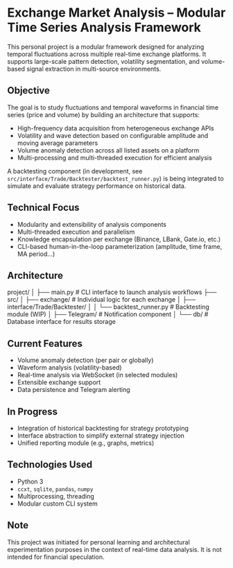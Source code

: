 # Exchange Market Analysis – Modular Time Series Analysis Framework

This personal project is a modular framework designed for analyzing temporal fluctuations across multiple real-time exchange platforms. It supports large-scale pattern detection, volatility segmentation, and volume-based signal extraction in multi-source environments.

## Objective

The goal is to study fluctuations and temporal waveforms in financial time series (price and volume) by building an architecture that supports:

- High-frequency data acquisition from heterogeneous exchange APIs
- Volatility and wave detection based on configurable amplitude and moving average parameters
- Volume anomaly detection across all listed assets on a platform
- Multi-processing and multi-threaded execution for efficient analysis

A backtesting component (in development, see `src/interface/Trade/Backtester/backtest_runner.py`) is being integrated to simulate and evaluate strategy performance on historical data.

## Technical Focus

- Modularity and extensibility of analysis components
- Multi-threaded execution and parallelism
- Knowledge encapsulation per exchange (Binance, LBank, Gate.io, etc.)
- CLI-based human-in-the-loop parameterization (amplitude, time frame, MA period…)

## Architecture

project/
│
├── main.py # CLI interface to launch analysis workflows
├── src/
│ ├── exchange/ # Individual logic for each exchange
│ ├── interface/Trade/Backtester/
│ │ └── backtest_runner.py # Backtesting module (WIP)
│ ├── Telegram/ # Notification component
│ └── db/ # Database interface for results storage

## Current Features

- Volume anomaly detection (per pair or globally)
- Waveform analysis (volatility-based)
- Real-time analysis via WebSocket (in selected modules)
- Extensible exchange support
- Data persistence and Telegram alerting

## In Progress

- Integration of historical backtesting for strategy prototyping
- Interface abstraction to simplify external strategy injection
- Unified reporting module (e.g., graphs, metrics)

## Technologies Used

- Python 3
- `ccxt`, `sqlite`, `pandas`, `numpy`
- Multiprocessing, threading
- Modular custom CLI system

## Note

This project was initiated for personal learning and architectural experimentation purposes in the context of real-time data analysis. It is not intended for financial speculation.

